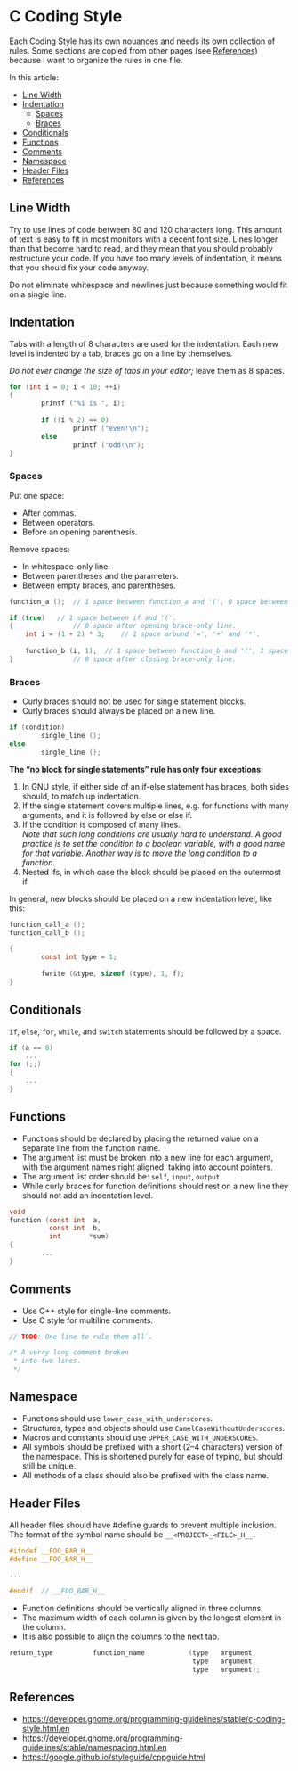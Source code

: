 # C Coding Style
Each Coding Style has its own nouances and needs its own collection of rules.
Some sections are copied from other pages (see [References](#references)) because i want to organize the rules in one file.

In this article:
* [Line Width](#line-width)
* [Indentation](#indentation)
	* [Spaces](#spaces)
	* [Braces](#braces)
* [Conditionals](#conditionals)
* [Functions](#functions)
* [Comments](#comments)
* [Namespace](#namespace)
* [Header Files](#header-files)
* [References](#references)

## Line Width
Try to use lines of code between 80 and 120 characters long.
This amount of text is easy to fit in most monitors with a decent font size.
Lines longer than that become hard to read, and they mean that you should probably restructure your code.
If you have too many levels of indentation, it means that you should fix your code anyway.

Do not eliminate whitespace and newlines just because something would fit on a single line.

## Indentation
Tabs with a length of 8 characters are used for the indentation.
Each new level is indented by a tab, braces go on a line by themselves.

*Do not ever change the size of tabs in your editor;* leave them as 8 spaces.

```C
for (int i = 0; i < 10; ++i)
{
        printf ("%i is ", i);
        
        if ((i % 2) == 0)
                printf ("even!\n");
        else
                printf ("odd!\n");
}
```

### Spaces
Put one space:
* After commas.
* Between operators.
* Before an opening parenthesis.

Remove spaces:
* In whitespace-only line.
* Between parentheses and the parameters.
* Between empty braces, and parentheses.

```C
function_a ();	// 1 space between function_a and '(', 0 space between parentheses.

if (true)	// 1 space between if and '('.
{               // 0 space after opening brace-only line.
	int i = (1 + 2) * 3;	// 1 space around '=', '+' and '*'.
	
	function_b (i, 1);	// 1 space between function_b and '(', 1 space after commas. 
}               // 0 space after closing brace-only line.
```

### Braces
* Curly braces should not be used for single statement blocks.
* Curly braces should always be placed on a new line.

```C
if (condition)
        single_line ();
else
        single_line ();
```

**The “no block for single statements” rule has only four exceptions:**
1. In GNU style, if either side of an if-else statement has braces, both sides should, to match up indentation.
2. If the single statement covers multiple lines, e.g. for functions with many arguments, and it is followed by else or else if.
3. If the condition is composed of many lines.   
*Note that such long conditions are usually hard to understand. A good practice is to set the condition to a boolean variable, with a good name for that variable. Another way is to move the long condition to a function.*
4. Nested ifs, in which case the block should be placed on the outermost if.

In general, new blocks should be placed on a new indentation level, like this:

```C
function_call_a ();
function_call_b ();

{
        const int type = 1;
        
        fwrite (&type, sizeof (type), 1, f); 
}
```

## Conditionals
`if`, `else`, `for`, `while`, and `switch` statements should be followed by a space.

```C
if (a == 8)
	...
for (;;)
{
	...
}
```

## Functions
* Functions should be declared by placing the returned value on a separate line from the function name.
* The argument list must be broken into a new line for each argument, with the argument names right aligned, taking into account pointers.
* The argument list order should be: `self`, `input`, `output`.
* While curly braces for function definitions should rest on a new line they should not add an indentation level.

```C
void
function (const int  a,
          const int  b,
          int       *sum)
{
        ...
}
```

## Comments  
* Use C++ style for single-line comments.
* Use C style for multiline comments.

```C
// TODO: One line to rule them all`.

/* A verry long comment broken
 * into two lines.
 */
```

## Namespace
* Functions should use `lower_case_with_underscores`.
* Structures, types and objects should use `CamelCaseWithoutUnderscores`.
* Macros and constants should use `UPPER_CASE_WITH_UNDERSCORES`.
* All symbols should be prefixed with a short (2–4 characters) version of the namespace. This is shortened purely for ease of typing, but should still be unique.
* All methods of a class should also be prefixed with the class name.

## Header Files
All header files should have #define guards to prevent multiple inclusion. The format of the symbol name should be `__<PROJECT>_<FILE>_H__`.

```C
#ifndef __FOO_BAR_H__
#define __FOO_BAR_H__

...

#endif  // __FOO_BAR_H__
```

* Function definitions should be vertically aligned in three columns.
* The maximum width of each column is given by the longest element in the column.
* It is also possible to align the columns to the next tab.

```C
return_type          function_name           (type   argument,
                                              type   argument,
                                              type   argument);
```

## References
* https://developer.gnome.org/programming-guidelines/stable/c-coding-style.html.en
* https://developer.gnome.org/programming-guidelines/stable/namespacing.html.en
* https://google.github.io/styleguide/cppguide.html
